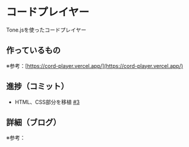 # コードプレイヤー

Tone.jsを使ったコードプレイヤー

## 作っているもの

※参考：[https://cord-player.vercel.app/](https://cord-player.vercel.app/)

## 進捗（コミット）

- HTML、CSS部分を移植 [#3](https://github.com/ryo-i/next-app-started/issues/3)

## 詳細（ブログ）

※参考：[]()